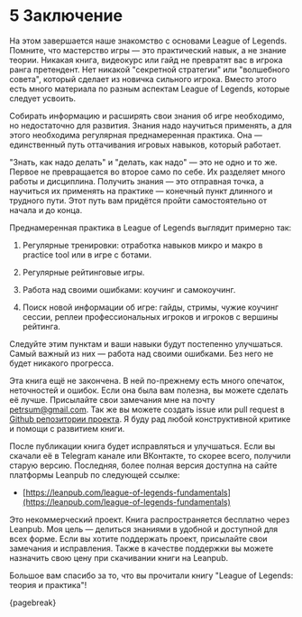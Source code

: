 # 5 Заключение

На этом завершается наше знакомство с основами League of Legends. Помните, что мастерство игры — это практический навык, а не знание теории. Никакая книга, видеокурс или гайд не превратят вас в игрока ранга претендент. Нет никакой "секретной стратегии" или "волшебного совета", который сделает из новичка сильного игрока. Вместо этого есть много материала по разным аспектам League of Legends, которые следует усвоить.

Собирать информацию и расширять свои знания об игре необходимо, но недостаточно для развития. Знания надо научиться применять, а для этого необходима регулярная преднамеренная практика. Она — единственный путь оттачивания игровых навыков, который работает.

"Знать, как надо делать" и "делать, как надо" — это не одно и то же. Первое не превращается во второе само по себе. Их разделяет много работы и дисциплина. Получить знания — это отправная точка, а научиться их применять на практике — конечный пункт длинного и трудного пути. Этот путь вам придётся пройти самостоятельно от начала и до конца.

Преднамеренная практика в League of Legends выглядит примерно так:

1. Регулярные тренировки: отработка навыков микро и макро в practice tool или в игре с ботами.

2. Регулярные рейтинговые игры.

3. Работа над своими ошибками: коучинг и самокоучинг.

4. Поиск новой информации об игре: гайды, стримы, чужие коучинг сессии, реплеи профессиональных игроков и игроков с вершины рейтинга.

Следуйте этим пунктам и ваши навыки будут постепенно улучшаться. Самый важный из них — работа над своими ошибками. Без него не будет никакого прогресса.

Эта книга ещё не закончена. В ней по-прежнему есть много опечаток, неточностей и ошибок. Если она была вам полезна, вы можете сделать её лучше. Присылайте свои замечания мне на почту [petrsum@gmail.com](mailto:petrsum@gmail.com). Так же вы можете создать issue или pull request в [Github репозитории проекта](https://github.com/ellysh/league-of-legends-fundamentals). Я буду рад любой конструктивной критике и помощи с развитием книги.

После публикации книга будет исправляться и улучшаться. Если вы скачали её в Telegram канале или ВКонтакте, то скорее всего, получили старую версию. Последняя, более полная версия доступна на сайте платформы Leanpub по следующей ссылке:

* [https://leanpub.com/league-of-legends-fundamentals](https://leanpub.com/league-of-legends-fundamentals)

Это некоммерческий проект. Книга распространяется бесплатно через Leanpub. Моя цель — делиться знаниями в удобной и доступной для всех форме. Если вы хотите поддержать проект, присылайте свои замечания и исправления. Также в качестве поддержки вы можете назначить свою цену при скачивании книги на Leanpub.

Большое вам спасибо за то, что вы прочитали книгу "League of Legends: теория и практика"!

{pagebreak}